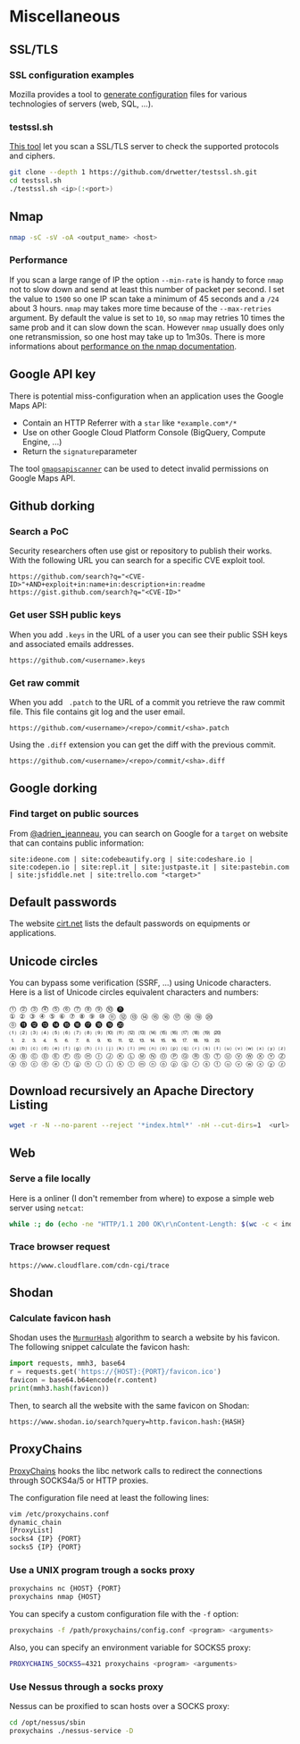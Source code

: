 Miscellaneous
============

## SSL/TLS

### SSL configuration examples

Mozilla provides a tool to [generate configuration](https://ssl-config.mozilla.org/)
files for various technologies of servers (web, SQL, ...).


### testssl.sh

[This tool](https://github.com/drwetter/testssl.sh/) let you scan a SSL/TLS
server to check the supported protocols and ciphers.

```bash
git clone --depth 1 https://github.com/drwetter/testssl.sh.git
cd testssl.sh
./testssl.sh <ip>(:<port>)
```


## Nmap

```bash
nmap -sC -sV -oA <output_name> <host>
```

### Performance

If you scan a large range of IP the option `--min-rate` is handy to force `nmap`
not to slow down and send at least this number of packet per second. I set the
value to `1500` so one IP scan take a minimum of 45 seconds and a `/24` about 3 hours.
`nmap` may takes more time because of the `--max-retries` argument. By default
the value is set to `10`, so `nmap` may retries 10 times the same prob and it can
slow down the scan. However `nmap` usually does only one retransmission, so one
host may take up to 1m30s.
There is more informations about [performance on the nmap documentation](https://nmap.org/book/man-performance.html).


## Google API key
There is potential miss-configuration when an application uses the Google Maps API:

- Contain an HTTP Referrer with a `star` like `*example.com*/*`
- Use on other Google Cloud Platform Console (BigQuery, Compute Engine, ...)
- Return the `signature`parameter


The tool [`gmapsapiscanner`](https://github.com/ozguralp/gmapsapiscanner) can be
used to detect invalid permissions on Google Maps API.


## Github dorking

### Search a PoC

Security researchers often use gist or repository to publish their works. With
the following URL you can search for a specific CVE exploit tool.

```
https://github.com/search?q="<CVE-ID>"+AND+exploit+in:name+in:description+in:readme
https://gist.github.com/search?q="<CVE-ID>"
```

### Get user SSH public keys

When you add `.keys` in the URL of a user you can see their public SSH keys and
associated emails addresses.

```
https://github.com/<username>.keys
```

### Get raw commit

When you add ` .patch` to the URL of a commit you retrieve the raw commit file.
This file contains git log and the user email.

```
https://github.com/<username>/<repo>/commit/<sha>.patch
```

Using the `.diff` extension you can get the diff with the previous commit.

```
https://github.com/<username>/<repo>/commit/<sha>.diff
```


## Google dorking

### Find target on public sources

From [@adrien_jeanneau](https://mobile.twitter.com/adrien_jeanneau/status/1250740511402532865),
you can search on Google for a `target` on website that can contains public information:

```
site:ideone.com | site:codebeautify.org | site:codeshare.io | site:codepen.io | site:repl.it | site:justpaste.it | site:pastebin.com | site:jsfiddle.net | site:trello.com "<target>"
```


## Default passwords

The website [cirt.net](https://cirt.net/passwords?vendor=) lists the default
passwords on equipments or applications.


## Unicode circles

You can bypass some verification (SSRF, ...) using Unicode characters. Here is
a list of Unicode circles equivalent characters and numbers:

```
⓵ ⓶ ⓷ ⓸ ⓹ ⓺ ⓻ ⓼ ⓽ ⓾ ⓿
① ② ③ ④ ⑤ ⑥ ⑦ ⑧ ⑨ ⑩ ⑪ ⑫ ⑬ ⑭ ⑮ ⑯ ⑰ ⑱ ⑲ ⑳
⓪ ⓫ ⓬ ⓭ ⓮ ⓯ ⓰ ⓱ ⓲ ⓳ ⓴
⑴ ⑵ ⑶ ⑷ ⑸ ⑹ ⑺ ⑻ ⑼ ⑽ ⑾ ⑿ ⒀ ⒁ ⒂ ⒃ ⒄ ⒅ ⒆ ⒇
⒈ ⒉ ⒊ ⒋ ⒌ ⒍ ⒎ ⒏ ⒐ ⒑ ⒒ ⒓ ⒔ ⒕ ⒖ ⒗ ⒘ ⒙ ⒚ ⒛
⒜ ⒝ ⒞ ⒟ ⒠ ⒡ ⒢ ⒣ ⒤ ⒥ ⒦ ⒧ ⒨ ⒩ ⒪ ⒫ ⒬ ⒭ ⒮ ⒯ ⒰ ⒱ ⒲ ⒳ ⒴ ⒵
Ⓐ Ⓑ Ⓒ Ⓓ Ⓔ Ⓕ Ⓖ Ⓗ Ⓘ Ⓙ Ⓚ Ⓛ Ⓜ Ⓝ Ⓞ Ⓟ Ⓠ Ⓡ Ⓢ Ⓣ Ⓤ Ⓥ Ⓦ Ⓧ Ⓨ Ⓩ ⓐ ⓑ ⓒ ⓓ ⓔ ⓕ ⓖ ⓗ ⓘ ⓙ ⓚ ⓛ ⓜ ⓝ ⓞ ⓟ ⓠ ⓡ ⓢ ⓣ ⓤ ⓥ ⓦ ⓧ ⓨ ⓩ
```


## Download recursively an Apache Directory Listing

```bash
wget -r -N --no-parent --reject '*index.html*' -nH --cut-dirs=1  <url>
```

## Web

### Serve a file locally

Here is a onliner (I don't remember from where) to expose a simple web server
using `netcat`:

```bash
while :; do (echo -ne "HTTP/1.1 200 OK\r\nContent-Length: $(wc -c < index.html)\r\n\r\n"; cat index.html) | nc -l -p 8080; done
```


### Trace browser request

```url
https://www.cloudflare.com/cdn-cgi/trace
```


## Shodan

### Calculate favicon hash

Shodan uses the [`MurmurHash`](https://pypi.org/project/mmh3/) algorithm to
search a website by his favicon. The following snippet calculate the favicon
hash:

```python
import requests, mmh3, base64
r = requests.get('https://{HOST}:{PORT}/favicon.ico')
favicon = base64.b64encode(r.content)
print(mmh3.hash(favicon))
```

Then, to search all the website with the same favicon on Shodan:

```
https://www.shodan.io/search?query=http.favicon.hash:{HASH}
```

## ProxyChains

[ProxyChains](https://github.com/haad/proxychains) hooks the libc network calls
to redirect the connections through SOCKS4a/5 or HTTP proxies.

The configuration file need at least the following lines:

```bash
vim /etc/proxychains.conf
dynamic_chain
[ProxyList]
socks4 {IP} {PORT}
socks5 {IP} {PORT}
```

### Use a UNIX program trough a socks proxy

```bash
proxychains nc {HOST} {PORT}
proxychains nmap {HOST}
```

You can specify a custom configuration file with the `-f` option:

```bash
proxychains -f /path/proxychains/config.conf <program> <arguments>
```

Also, you can specify an environment variable for SOCKS5 proxy:

```bash
PROXYCHAINS_SOCKS5=4321 proxychains <program> <arguments>
```

### Use Nessus through a socks proxy

Nessus can be proxified to scan hosts over a SOCKS proxy:

```bash
cd /opt/nessus/sbin
proxychains ./nessus-service -D
```
